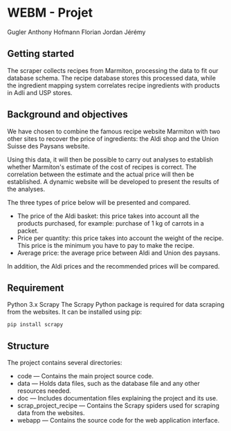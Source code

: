 # WEBM - Projet

Gugler Anthony
Hofmann Florian
Jordan Jérémy



## Getting started

The scraper collects recipes from Marmiton, processing the data to fit our database schema. The recipe database stores this processed data, while the ingredient mapping system correlates recipe ingredients with products in Adli and USP stores.

## Background and objectives
We have chosen to combine the famous recipe website Marmiton with two other sites to recover the price of ingredients: the Aldi shop and the Union Suisse des Paysans website. 

Using this data, it will then be possible to carry out analyses to establish whether Marmiton's estimate of the cost of recipes is correct. The correlation between the estimate and the actual price will then be established. A dynamic website will be developed to present the results of the analyses. 

The three types of price below will be presented and compared.
- The price of the Aldi basket: this price takes into account all the products purchased, for example: purchase of 1 kg of carrots in a packet.
- Price per quantity: this price takes into account the weight of the recipe. This price is the minimum you have to pay to make the recipe.
- Average price: the average price between Aldi and Union des paysans.

In addition, the Aldi prices and the recommended prices will be compared.


## Requirement 

Python 3.x
Scrapy
The Scrapy Python package is required for data scraping from the websites. It can be installed using pip:
```
pip install scrapy
```

## Structure
The project contains several directories:

- code — Contains the main project source code.
- data — Holds data files, such as the database file and any other resources needed.
- doc — Includes documentation files explaining the project and its use.
- scrap_project_recipe — Contains the Scrapy spiders used for scraping data from the websites.
- webapp — Contains the source code for the web application interface.
